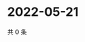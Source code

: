 # 2022-05-21

共 0 条

<!-- BEGIN WEIBO -->
<!-- 最后更新时间 Sat May 21 2022 00:23:50 GMT+0800 (China Standard Time) -->

<!-- END WEIBO -->
